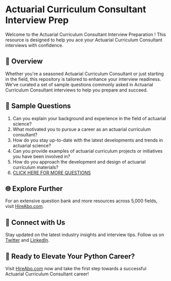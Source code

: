 # Actuarial Curriculum Consultant Interview Prep

Welcome to the Actuarial Curriculum Consultant Interview Preparation ! This resource is designed to help you ace your Actuarial Curriculum Consultant interviews with confidence.

## 🚀 Overview

Whether you're a seasoned Actuarial Curriculum Consultant or just starting in the field, this repository is tailored to enhance your interview readiness. We've curated a set of sample questions commonly asked in Actuarial Curriculum Consultant interviews to help you prepare and succeed.

## 📝 Sample Questions

1. Can you explain your background and experience in the field of actuarial science?
2. What motivated you to pursue a career as an actuarial curriculum consultant?
3. How do you stay up-to-date with the latest developments and trends in actuarial science?
4. Can you provide examples of actuarial curriculum projects or initiatives you have been involved in?
5. How do you approach the development and design of actuarial curriculum materials?
6. [CLICK HERE FOR MORE QUESTIONS](https://hireabo.com/job/19_2_33/Actuarial%20Curriculum%20Consultant)

## 🌐 Explore Further

For an extensive question bank and more resources across 5,000 fields, visit [HireAbo.com](https://www.hireabo.com).

## 📱 Connect with Us

Stay updated on the latest industry insights and interview tips. Follow us on [Twitter](https://twitter.com/hireabo) and [LinkedIn](https://www.linkedin.com/in/hire-abo-3609972a8/).

## 🚀 Ready to Elevate Your Python Career?

Visit [HireAbo.com](https://www.hireabo.com) now and take the first step towards a successful Actuarial Curriculum Consultant career!